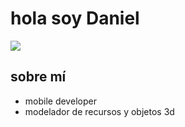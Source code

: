 <div aling="center">
<h1 aling="center">hola soy Daniel
</div>
<img src="https://i.imgur.com/weNbhGZ.png">



## sobre mí

- mobile developer
- modelador de recursos y objetos 3d
